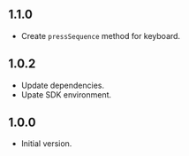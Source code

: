 ## 1.1.0
- Create `pressSequence` method for keyboard.

## 1.0.2
- Update dependencies.
- Upate SDK environment.

## 1.0.0
- Initial version.
